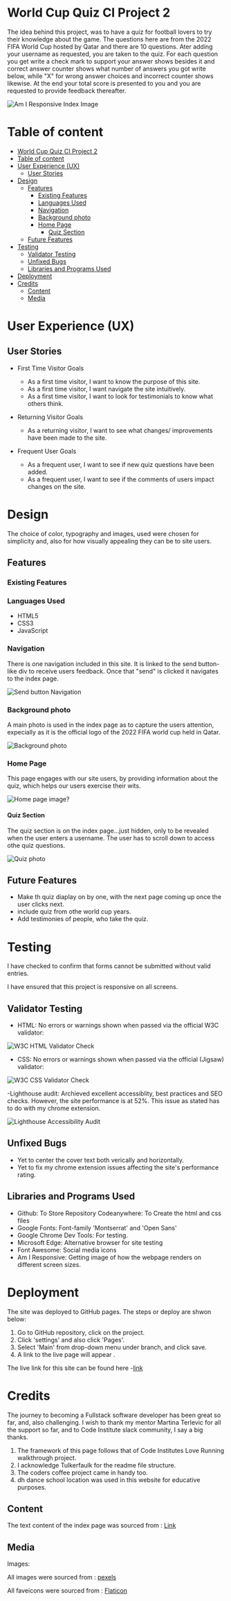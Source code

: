 # World Cup Quiz CI Project 2

The idea behind this project, was to have a quiz for football lovers to try their knowledge about the game. The questions here are from the 2022 FIFA World Cup hosted by Qatar and there are 10 questions. Ater adding your username as requested, you are taken to the quiz. For each question you get write a check mark to support your answer shows besides it and correct answer counter shows what number of answers you got write below, while "X" for wrong answer choices and incorrect counter shows likewise. At the end your total score is presented to you and you are requested to provide feedback thereafter.

![Am I Responsive Index Image](assets/readme-images/am-i-responsive-image.PNG)

# Table of content

- [World Cup Quiz CI Project 2](#world-cup-quiz-ci-project-2)
- [Table of content](#table-of-content)
- [User Experience (UX)](#user-experience-ux)
  - [User Stories](#user-stories)
- [Design](#design)
  - [Features](#features)
    - [Existing Features](#existing-features)
    - [Languages Used](#languages-used)
    - [Navigation](#navigation)
    - [Background photo](#background-photo)
    - [Home Page](#home-page)
      - [Quiz Section](#quiz-section)
  - [Future Features](#future-features)
- [Testing](#testing)
  - [Validator Testing](#validator-testing)
  - [Unfixed Bugs](#unfixed-bugs)
  - [Libraries and Programs Used](#libraries-and-programs-used)
- [Deployment](#deployment)
- [Credits](#credits)
  - [Content](#content)
  - [Media](#media)

# User Experience (UX)

## User Stories

- First Time Visitor Goals
  - As a first time visitor, I want to know the purpose of this site.
  - As a first time visitor, I want navigate the site intuitively.
  - As a first time visitor, I want to look for testimonials to know what others think.

- Returning Visitor Goals
  
  - As a returning visitor, I want to see what changes/ improvements have been made to the site.

- Frequent User Goals

  - As a frequent user, I want to see if new quiz questions have been added.
  - As a frequent user, I want to see if the comments of users impact changes on the site.

# Design

The choice of color, typography and images, used were chosen for simplicity and, also for how visually appealing they can be to site users.

## Features

### Existing Features

### Languages Used

- HTML5
- CSS3
- JavaScript

### Navigation

There is one navigation included in this site. It is linked to the send button-like div to receive users feedback. Once that "send" is clicked it navigates to the index page.

![Send button Navigation](assets/readme-images/send.PNG)

### Background photo

A main photo is used in the index page as to capture the users attention, expecially as it is the official logo of the 2022 FIFA world cup held in Qatar.

![Background photo](assets/images/fifa-world-cup.svg.png)

### Home Page

This page engages with our site users, by providing information about the quiz, which helps our users exercise their wits.

![Home page image?](assets/readme-images/home-page.PNG)

#### Quiz Section

The quiz section is on the index page...just hidden, only to be revealed when the user enters a username. The user has to scroll down to access othe quiz questions.

![Quiz photo](assets/readme-images/quiz-photo.PNG)

## Future Features

- Make th quiz diaplay on by one, with the next page coming up once the user clicks next.
- include quiz from othe world cup years.
- Add testimonies of people, who take the quiz.

# Testing

I have checked to confirm that forms cannot be submitted without valid entries.

I have ensured that this project is responsive on all screens.

## Validator Testing

- HTML: No errors or warnings shown when passed via the official W3C validator:

![W3C HTML Validator Check](assets/readme-images/w3c-html-validation-checker.PNG)

- CSS: No errors or warnings shown when passed via the official (Jigsaw) validator:

![W3C CSS Validator Check](assets/readme-images/w3c-css-validation-checker.PNG)

-Lighthouse audit: Archieved excellent accessiblity, best practices and SEO checks. However, the site performance is at 52%. This issue as stated has to do with my chrome extension.

![Lighthouse Accessibility Audit](assets/readme-images/lighthouse.PNG)

## Unfixed Bugs

- Yet to center the cover text both verically and horizontally.
- Yet to fix my chrome extension issues affecting the site's performance rating.

## Libraries and Programs Used

- Github: To Store Repository
  Codeanywhere: To Create the html and css files
- Google Fonts: Font-family 'Montserrat' and 'Open Sans'
- Google Chrome Dev Tools: For testing.
- Microsoft Edge: Alternative browser for site testing
- Font Awesome: Social media icons
- Am I Responsive: Getting image of how the webpage renders on different screen sizes.

# Deployment

The site was deployed to GitHub pages. The steps or deploy are shwon below:

  1. Go to GitHub repository, click on the project.
  2. Click 'settings' and also click 'Pages'.
  3. Select 'Main' from drop-down menu under branch, and click save.
  4. A link to the live page will appear .

The live link for this site can be found here -[link](https://osaroo3.github.io/Aerobic_Yoga_CI_Project1/index.html)

# Credits

The journey to becoming a Fullstack software developer has been great so far, and, also challenging. I wish to thank my mentor Martina Terlevic for all the support so far, and to Code Institute slack community, I say a big thanks.

1. The framework of this page follows that of Code Institutes Love Running walkthrough project.
2. I acknowledge Tulkerfaulk for the readme file structure.
3. The coders coffee project came in handy too.
4. dh dance school location was used in this website for educative purposes.

## Content

The text content of the index page was sourced from : [Link](https://www.webmd.com/fitness-exercise/what-are-aerobic-exercises#:~:text=Aerobic%20exercise%20is%20cardiovascular%20exercise,that%20gets%20to%20your%20muscles.)

## Media

Images:

All images were sourced from : [pexels](https://www.pexels.com/)

All faveicons were sourced from : [Flaticon](https://www.flaticon.com/free-icons/yoga/)
